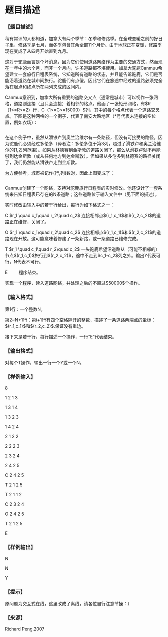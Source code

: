 # 题目描述


<h3>
【题目描述】
</h3>
<p>
稍有常识的人都知道，加拿大有两个季节：冬季和修路季。在全球变暖之前的好日子里，修路季是七月，而冬季包含其余全部11个月份。由于地球正在变暖，修路季现在变成了从四月开始直到九月。
</p>
<p>
这对于驼鹿而言是个坏消息，因为它们使用道路网络作为主要的交通方式，然而现在一年中的六个月，而非一个月内，许多道路都不堪使用。加拿大驼鹿Canmuu希望建立一套旅行日程表系统，它知道所有道路的状态，并且能告诉驼鹿，它们是否能沿着道路在城市间旅行。驼鹿们有点傻，因此它们在旅途中经过的道路必须完全落在起点和终点所在两列夹成的区间内。
</p>
<p>
Canmuu意识到，加拿大所有重要的道路交叉点（通常是城市）可以视作一张网格，道路则连接（且只会连接）着相邻的格点。他画了一张矩形网格，有$R（1&lt;=R&lt;=2）行，C（1&lt;=C&lt;=15000）$列，其中的每个格点代表一个道路交叉点。下图是这种网格的一个例子，代表了南安大略地区（*号代表未连接的空位置，例如农场）：
</p>
<p>
<img src="/upload/image/20150628/20150628113053_56971.png" alt=""/> 
</p>
<p>
在这个例子中，虽然从滑铁卢到奥兰治维尔有一条路径，但没有可接受的路径，因为驼鹿们必须经过多伦多（译者注：多伦多位于第3列，超过了滑铁卢和奥兰治维尔的[1,2]列范围）。如果从林德赛到金斯敦的道路关闭了，那么从滑铁卢就不再能够到达金斯敦（或从任何地方到达金斯敦）。但如果从多伦多到林德赛的路径关闭了，我们仍然能从滑铁卢走到金斯敦。
</p>
<p>
为方便参考，城市被记作(行,列)数对，因此上图变成了：
</p>
<p>
<img src="/upload/image/20150628/20150628113638_70224.png" alt=""/> 
</p>
<p>
Canmuu创建了一个网络，支持对驼鹿旅行日程表的实时修改。他还设计了一套系统来告知日程表已存在的N条道路；这些道路位于输入文件中（见下面的描述）。
</p>
<p>
实时修改由输入中的若干行给出，每行为如下格式之一：
</p>
<p>
C $r_1 \quad c_1\quad r_2\quad c_2$ 连接相邻点$(r_1,c_1)$和$(r_2,c_2)$的道路正在维修，关闭了。
</p>
<p>
O $r_1 \quad c_1\quad r_2\quad c_2$ 连接相邻点$(r_1,c_1)$和$(r_2,c_2)$的道路现在开放。这可能意味着修建了一条新路，或一条道路已维修完成。
</p>
<p>
T $r_1 \quad c_1\quad r_2\quad c_2$ 一头驼鹿希望沿道路从（可能不相邻的）节点$(r_1,c_1)$旅行到$(r_2,c_2)$，途中不走到$c_1-c_2$列之外。输出Y代表可行，N代表不可行。
</p>
<p>
E         程序结束。
</p>
<p>
实现一个程序，读入道路网络，并处理之后的不超过$50000$个操作。
</p>
<h3>
【输入格式】
</h3>
<p>
第1行：一个整数N。
</p>
<p>
第2~N+1行：第i+1行有四个空格隔开的整数，描述了一条道路两端点的坐标：$(r_1,c_1)$和$(r_2,c_2)$.保证没有重边。
</p>
<p>
接下来是若干行，每行描述一个操作，一行“E”代表结束。
</p>
<h3>
【输出格式】
</h3>
<p>
对每个T操作，输出一行一个Y或一个N。
</p>
<h3>
【样例输入】
</h3>
<p>
8
</p>
<p>
1 2 1 3
</p>
<p>
1 3 1 4
</p>
<p>
1 3 2 3
</p>
<p>
1 4 2 4
</p>
<p>
2 1 2 2
</p>
<p>
2 2 2 3
</p>
<p>
2 3 2 4
</p>
<p>
2 4 2 5
</p>
<p>
C 2 4 2 5
</p>
<p>
T 2 1 2 5
</p>
<p>
T 2 1 1 2
</p>
<p>
C 2 3 2 4
</p>
<p>
O 2 4 2 5
</p>
<p>
T 2 1 2 5
</p>
<p>
E
</p>
<h3>
【样例输出】
</h3>
<p>
N
</p>
<p>
N
</p>
<p>
Y
</p>
<h3>
【提示】
</h3>
<p>
原问题为交互式在线，这里改成了离线，请各位自行注意节操：）
</p>
<h3>
【来源】
</h3>
<p>
Richard Peng,2007
</p>
